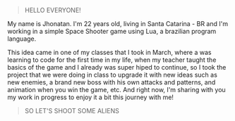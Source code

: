  > HELLO EVERYONE!

My name is Jhonatan. I'm 22 years old, living in Santa Catarina - BR and I'm working in a simple 
Space Shooter game using Lua, a brazilian program language.

This idea came in one of my classes that I took in March, where a was learning to code for the first 
time in my life, when my teacher taught the basics of the game and I already was super hiped to continue, 
so I took the project that we were doing in class to upgrade it with new ideas such as new enemies, 
a brand new boss with his own attacks and patterns, and animation when you win the game, etc. And right now, 
I'm sharing with you my work in progress to enjoy it a bit this journey with me!



> SO LET'S SHOOT SOME ALIENS
